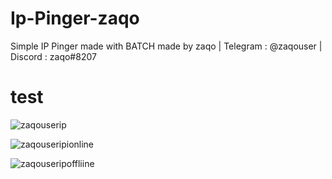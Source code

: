 # Ip-Pinger-zaqo
Simple IP Pinger made with BATCH made by zaqo | Telegram : @zaqouser | Discord : zaqo#8207

<h1>test</h1>

![zaqouserip](https://user-images.githubusercontent.com/75968937/117903598-27773e80-b2d0-11eb-8276-8ad8bb290c45.png)

![zaqouseripionline](https://user-images.githubusercontent.com/75968937/117903694-4e357500-b2d0-11eb-8069-f9db1191907a.png)

![zaqouseripoffliine](https://user-images.githubusercontent.com/75968937/117903771-6f966100-b2d0-11eb-860c-9bb4d8a992b2.png)
